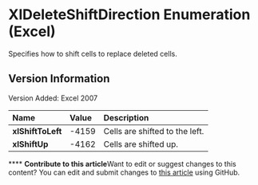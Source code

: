 
# XlDeleteShiftDirection Enumeration (Excel)

Specifies how to shift cells to replace deleted cells.


## Version Information

Version Added: Excel 2007 



|**Name**|**Value**|**Description**|
|:-----|:-----|:-----|
| **xlShiftToLeft**|-4159|Cells are shifted to the left.|
| **xlShiftUp**|-4162|Cells are shifted up.|

****   **Contribute to this article**Want to edit or suggest changes to this content? You can edit and submit changes to  [this article](https://github.com/jhershey00/VBA_Excel_Test/OpenXMLCon/articles/f9224480-48c5-d65e-3af1-74c345242d4a.md) using GitHub.


